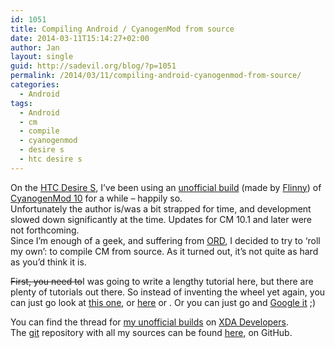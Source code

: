 ```yaml
---
id: 1051
title: Compiling Android / CyanogenMod from source
date: 2014-03-11T15:14:27+02:00
author: Jan
layout: single
guid: http://sadevil.org/blog/?p=1051
permalink: /2014/03/11/compiling-android-cyanogenmod-from-source/
categories:
  - Android
tags:
  - Android
  - cm
  - compile
  - cyanogenmod
  - desire s
  - htc desire s
---
```

On the <a href="http://www.gsmarena.com/htc_desire_s-3776.php" target="_blank">HTC Desire S</a>, I&#8217;ve been using an <a href="http://forum.xda-developers.com/showthread.php?t=2031694" target="_blank">unofficial build</a> (made by <a href="http://forum.xda-developers.com/member.php?u=4350964" target="_blank">Flinny</a>) of <a href="http://cyanogenmod.com/" target="_blank">CyanogenMod 10</a> for a while &#8211; happily so.  
Unfortunately the author is/was a bit strapped for time, and development slowed down significantly at the time. Updates for CM 10.1 and later were not forthcoming.  
Since I&#8217;m enough of a geek, and suffering from <a href="http://www.xda-developers.com/announcements/do-you-have-obsessive-rom-updating-disorder-ord/" target="_blank">ORD</a>, I decided to try to &#8216;roll my own&#8217;: to compile CM from source. As it turned out, it&#8217;s not quite as hard as you&#8217;d think it is.

<del>First, you need to</del>I was going to write a lengthy tutorial here, but there are plenty of tutorials out there. So instead of inventing the wheel yet again, you can just go look at <a href="http://forum.xda-developers.com/nexus-4/general/guide-cm11-how-to-build-cyanogenmod-11-t2515305" target="_blank">this one</a>, or <a href="http://wiki.cyanogenmod.org/w/Development" target="_blank">here</a> or <a target="http://www.usoftphone.com/t115104.html" target="_blank">. Or you can just go and </a><a href="http://lmgtfy.com/?q=building+cm+from+source" target="_blank">Google it</a> ;)

You can find the thread for <a href="http://forum.xda-developers.com/showthread.php?t=2467013" target="_blank">my unofficial builds</a> on <a href="http://www.xda-developers.com/" target="_blank">XDA Developers</a>.  
The <a href="https://en.wikipedia.org/wiki/Git_%28software%29" target="_blank">git</a> repository with all my sources can be found <a href="http://github.com/jdeluyck/" target="_blank">here</a>, on GitHub.